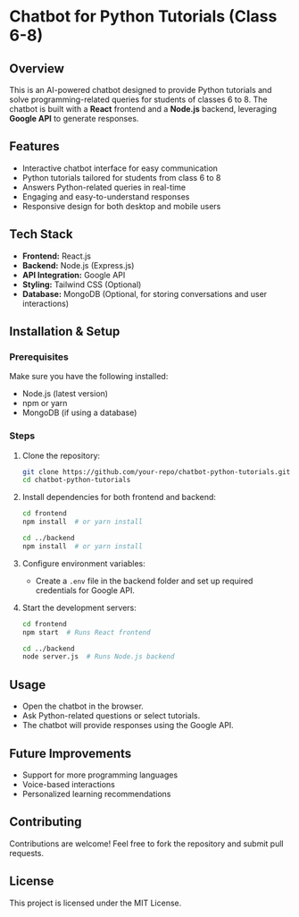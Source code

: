 # Chatbot for Python Tutorials (Class 6-8)

## Overview
This is an AI-powered chatbot designed to provide Python tutorials and solve programming-related queries for students of classes 6 to 8. The chatbot is built with a **React** frontend and a **Node.js** backend, leveraging **Google API** to generate responses.

## Features
- Interactive chatbot interface for easy communication
- Python tutorials tailored for students from class 6 to 8
- Answers Python-related queries in real-time
- Engaging and easy-to-understand responses
- Responsive design for both desktop and mobile users

## Tech Stack
- **Frontend:** React.js
- **Backend:** Node.js (Express.js)
- **API Integration:** Google API
- **Styling:** Tailwind CSS (Optional)
- **Database:** MongoDB (Optional, for storing conversations and user interactions)

## Installation & Setup
### Prerequisites
Make sure you have the following installed:
- Node.js (latest version)
- npm or yarn
- MongoDB (if using a database)

### Steps
1. Clone the repository:
   ```sh
   git clone https://github.com/your-repo/chatbot-python-tutorials.git
   cd chatbot-python-tutorials
   ```

2. Install dependencies for both frontend and backend:
   ```sh
   cd frontend
   npm install  # or yarn install
   ```
   ```sh
   cd ../backend
   npm install  # or yarn install
   ```

3. Configure environment variables:
   - Create a `.env` file in the backend folder and set up required credentials for Google API.
   
4. Start the development servers:
   ```sh
   cd frontend
   npm start  # Runs React frontend
   ```
   ```sh
   cd ../backend
   node server.js  # Runs Node.js backend
   ```

## Usage
- Open the chatbot in the browser.
- Ask Python-related questions or select tutorials.
- The chatbot will provide responses using the Google API.

## Future Improvements
- Support for more programming languages
- Voice-based interactions
- Personalized learning recommendations

## Contributing
Contributions are welcome! Feel free to fork the repository and submit pull requests.

## License
This project is licensed under the MIT License.

